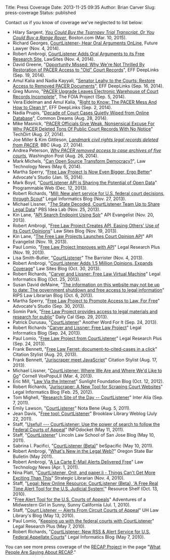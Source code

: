 Title: Press Coverage
Date: 2013-11-25 09:35
Author: Brian Carver
Slug: press-coverage
Status: published

Contact us if you know of coverage we've neglected to list below:

-   Hilary Sargent, *[You Could Buy the Tsarnaev Trial Transcript. Or
    You Could Buy a Range
    Rover](http://www.boston.com/news/local/massachusetts/2015/03/10/you-could-buy-the-tsarnaev-trial-transcript-you-could-buy-range-rover/hbZPM1EAVkfNDoFnZHxOgP/story.html)*,
    Boston.com (Mar. 10, 2015).
-   Richard Georges, [CourtListener- Hear Oral Arguments
    OnLine](http://futurelawyer.typepad.com/futurelawyer/2014/11/courtlistener-hear-oral-arguments-online.html),
    Future Lawyer (Nov. 4, 2014).
-   Robert Ambrogi, [CourtListener Adds Oral Arguments to its Free
    Research
    Site](http://www.lawsitesblog.com/2014/11/courtlistener-adds-oral-arguments-free-research-site.html),
    LawSites (Nov. 4, 2014).
-   David Greene, "[Opportunity Missed: Why We're Not Thrilled By
    Restoration of PACER Access to "Old" Court
    Records](https://www.eff.org/deeplinks/2014/09/opportunity-missed-why-were-not-thrilled-restoration-pacer-access-certain-court)",
    EFF DeepLinks (Sep. 19, 2014).
-   Amul Kalia and Nadia Kayyali, "[Senator Leahy to the Courts: Restore
    Access to Removed PACER
    Documents](https://www.eff.org/deeplinks/2014/09/senator-leahy-courts-restore-access-removed-pacer-documents)",
    EFF DeepLinks (Sep. 16, 2014).
-   Greg Munno, "[PACER Upgrade Leaves Electronic Warehouse of Court
    Records
    Incomplete](http://foiaproject.org/2014/09/05/pacer-upgrade-leaves-electronic-warehouse-of-court-records-incomplete/)",
    The FOIA Project (Sep. 5, 2014).
-   Vera Eidelman and Amul Kalia, "[Right to Know: The PACER Mess And
    How to Clean
    It](https://www.eff.org/deeplinks/2014/09/right-know-pacer-mess-and-how-clean-it)",
    EFF DeepLinks (Sep. 2, 2014).
-   Nadia Prupis, "[Decade of Court Cases Quietly Wiped from Online
    Database](http://commondreams.org/news/2014/08/28/decade-court-cases-quietly-wiped-online-database)",
    Common Dreams (Aug. 28, 2014).
-   Mike Masnick, "[PACER Officials Give Weak, Nonsensical Excuse For
    Why PACER Deleted Tons Of Public Court Records With No
    Notice](https://www.techdirt.com/articles/20140826/18032328332/pacer-officials-give-weak-nonsensical-excuse-why-pacer-deleted-tons-public-court-records-with-no-notice.shtml)"
    TechDirt (Aug. 27, 2014).
-   Joe Miller & Kim Gittleson, *[Landmark civil rights legal records
    deleted from PACER](http://www.bbc.com/news/technology-28953299)*,
    BBC (Aug. 27, 2014).
-   Andrea Peterson, *[Why PACER removed access to case archives of five
    courts](http://www.washingtonpost.com/blogs/the-switch/wp/2014/08/26/why-pacer-removed-access-to-case-archives-of-five-courts/)*,
    Washington Post (Aug. 26, 2014).
-   Mark Michels, "[Can Open Source Transform
    Democracy?](http://www.lawtechnologynews.com/id=1202654251205)", Law
    Technology News (May 6, 2014).
-   Martha Sperry, "[Free Law Project Is Now Even Bigger, Ergo
    Better](http://advocatesstudio.com/2014/01/15/free-law-project-is-now-even-bigger-ergo-better/)"
    Advocate's Studio (Jan. 15, 2014).
-   Mark Boyd, "[CourtListener API is Sharing the Potential of Open
    Data](http://blog.programmableweb.com/2013/12/12/courtlistener-api-is-sharing-the-potential-of-open-data/)"
    Programmable Web (Dec. 12, 2013).
-   Robert Richards, "[Mill: New alert service for U.S. federal court
    decisions, through
    Scout](https://legalinformatics.wordpress.com/2013/11/27/mill-new-alert-service-for-u-s-federal-court-decisions-through-scout/)"
    Legal Informatics Blog (Nov. 27, 2013).
-   Michael Lissner, "[The State Decoded, CourtListener Team Up to Share
    Legal
    Data](http://www.pbs.org/idealab/2013/11/the-state-decoded-courtlistener-team-up-to-share-legal-data/)"
    PBS Idea Lab (Nov. 25, 2013).
-   Kin Lane, "[API Search Endpoint Using
    Solr](http://apievangelist.com/2013/11/20/api-search-endpoint-using-solr/)"
    API Evangelist (Nov. 20, 2013).
-   Robert Ambrogi, "[Free Law Project Creates API, Easing Others' Use
    of its Court
    Opinions](http://www.lawsitesblog.com/2013/11/free-law-project-creates-api-easing-others-use-court-opinions.html)"
    Law Sites Blog (Nov. 19, 2013).
-   Kin Lane, "[The Free Law Projects Launches Court Opinion
    API](http://apievangelist.com/2013/11/19/the-free-law-projects-launches-court-opinion-api/)"
    API Evangelist (Nov. 19, 2013).
-   Paul Lomio, "[Free Law Project Improves with
    API](http://legalresearchplus.com/2013/11/19/free-law-project-improves-with-api/)"
    Legal Research Plus (Nov. 19, 2013).
-   Lisa Smith-Butler,
    "[CourtListener](https://lawlibrarybarrister.wordpress.com/2013/11/04/courtlistener/)"
    The Barrister (Nov. 4, 2013).
-   Robert Ambrogi, "[CourtListener Adds 1.5 Million Opinions, Expands
    Coverage](http://www.lawsitesblog.com/2013/10/courtlistener-adds-million-opinions-expands-coverage.html)"
    Law Sites Blog (Oct. 30, 2013).
-   Robert Richards, "[Carver and Lissner: Free Law Virtual
    Machine](https://legalinformatics.wordpress.com/2013/10/25/carver-and-lissner-free-law-virtual-machine/)"
    Legal Informatics Blog (Oct. 25, 2013).
-   Susan David deMaine, "[The information on this website may not be up
    to date: The government shutdown and free access to legal
    information](https://ripslawlibrarian.wordpress.com/2013/10/06/the-information-on-this-website-may-not-be-up-to-date-the-government-shutdown-and-free-access-to-legal-information/)"
    RIPS Law Librarian Blog (Oct. 6, 2013).
-   Martha Sperry, "[Free Law Project to Promote Access to Law, For
    Free](http://advocatesstudio.com/2013/09/30/free-law-project-to-promote-access-to-law-for-free/)"
    Advocate's Studio (Sep. 30, 2013).
-   Somin Park, "[Free Law Project provides access to legal materials
    and research for
    public](http://www.dailycal.org/2013/09/29/free-law-project-provides-access-to-legal-materials-and-research-for-public/)"
    Daily Cal (Sep. 29, 2013).
-   Patrick Durusau, "[CourtListener](http://tm.durusau.net/?p=45637)"
    Another Word For It (Sep. 24, 2013).
-   Robert Richards "[Carver and Lissner: Free Law
    Project](https://legalinformatics.wordpress.com/2013/09/24/carver-and-lissner-free-law-project/)"
    Legal Informatics Blog (Sep. 24, 2013).
-   Paul Lomio, "[Free Law Project from
    CourtListener](http://legalresearchplus.com/2013/09/24/free-law-project-from-courtlistener/)"
    Legal Research Plus (Sep. 24, 2013).
-   Frank Bennett, "[Free Law Ferret: document-to-cited-cases in a
    click](http://citationstylist.org/.../free-law-ferret-document-to-cited-cases-in-a-click/%E2%80%8E)"
    Citation Stylist (Aug. 20, 2013).
-   Frank Bennett, "[Juriscraper meet
    JavaScript](http://citationstylist.org/2013/08/17/juriscraper-meets-javascript/)"
    Citation Stylist (Aug. 17, 2013).
-   Michael Lissner, "[CourtListener: Where We Are and Where We'd Like
    to
    Go](http://blog.law.cornell.edu/voxpop/2013/03/04/courtlistener-where-we-are-and-where-wed-like-to-go/)"
    Cornell VoxPopuLII (Mar. 4, 2013).
-   Eric Mill, "[Law Via the
    Internet](http://sunlightfoundation.com/blog/2012/10/12/law-via-the-internet/)"
    Sunlight Foundation Blog (Oct. 12, 2012).
-   Robert Richards, "[Juriscraper: A New Tool for Scraping Court
    Websites](https://legalinformatics.wordpress.com/2012/02/25/juriscraper-a-new-tool-for-scraping-court-websites/)"
    Legal Informatics Blog (Feb. 25, 2012).
-   Tom Mighell, "[Research Site of the Day --
    CourtListener](http://www.inter-alia.net/2011/09/07/research-site-of-the-day-court-listener/)"
    Inter Alia (Sep. 7, 2011).
-   Emily Lawson,
    "[CourtListener](http://notabeneuh.blogspot.com/2011/08/courtlistener.html)"
    Nota Bene (Aug. 5, 2011).
-   Jean Davis, "[Free tool:
    CourtListener](https://brooklaw.wordpress.com/2011/07/22/new-free-tool-court-listener/)"
    Brooklaw Library Weblog (July 22, 2011).
-   Staff, "[Useful! --- CourtListener: Use the power of search to
    follow the Federal Courts of
    Appeal](http://www.infodocket.com/2011/05/11/useful-courtlistener-use-the-power-of-search-to-follow-the-federal-courts-of-appeal/)"
    INFOdocket (May 11, 2011).
-   Staff,
    "[CourtListener](https://llssjblog.wordpress.com/2011/05/10/court-listener/)"
    Lincoln Law School of San Jose Blog (May 10, 2011).
-   Sabrina I. Pacifici, "[CourtListener
    (Beta)](http://www.bespacific.com/court-listener-beat/)" beSpacific
    (May 10, 2011).
-   Robert Ambrogi, "[What's New in the Legal
    Web?](http://www.osbar.org/publications/bulletin/11may/legalonline.html)"
    Oregon State Bar Bulletin (May 2011).
-   Robert Ambrogi, "[A La Carte E-Mail Alerts Delivered
    Free](http://quest.law.com/Search/Search.do;jsessionid=C3CB5E59C5D1AE2321EDB4C2166A5C29?redirect=http://www.law.com/jsp/search_display.jsp?assettype=pubarticle&pub=Law%2520Technology%2520News&id=1202487051495&N=4294967207;8354;&subType=PubArticle)"
    Law Technology News (Apr. 1, 2011).
-   Nina Platt, "[CourtListener, Onit, and paper.li - Things Can't Get
    More Exciting Than
    This](http://strategiclibrarian.com/2010/11/04/courtlistener-onit-and-paper-li/)"
    Strategic Librarian (Nov. 4, 2010).
-   Staff, "[Legal: New Online Resource: CourtListener (Beta), 'A Free
    Real Time Alert Tool for the U.S. Judicial
    System'](http://web.resourceshelf.com/go/resourceblog/61250)"
    Resource Shelf (Oct. 13, 2010).
-   "[Free Alert Tool for the U.S. Courts of
    Appeals](http://midwesterngirl.com/2010/07/01/free-alert-tool-for-the-u-s-courts-of-appeals/)"
    Adventures of a Midwestern Girl in Sunny, Sunny California (Jul. 1,
    2010).
-   Staff, "[Court Listener -- Alerts From Circuit Courts of
    Appeal](https://uhlawlibrary.wordpress.com/2010/05/13/court-listener-alerts-from-circuit-courts-of-appeal/)"
    UH Law Library's Blog (May 13, 2010).
-   Paul Lomio, "[Keeping up with the federal courts with
    CourtListener](http://legalresearchplus.com/2010/05/07/keeping-up-with-the-federal-courts-with-courtlistener/)"
    Legal Research Plus (May 7, 2010).
-   Robert Richards, "[CourtListener: New RSS & Alert Service for U.S.
    Federal Appellate
    Courts](https://legalinformatics.wordpress.com/2010/05/07/courtlistener-new-rss-alert-service-for-u-s-federal-appellate-courts/)"
    Legal Informatics Blog (May 7, 2010).

You can see more press coverage of the [RECAP Project][1] in the page "[What People Are Saying About RECAP][2]."

[1]: {filename}/pages/recap.md
[2]: {filename}/pages/recap/what-people-are-saying.md
